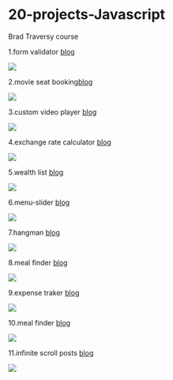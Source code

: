 # 20-projects-Javascript
Brad Traversy course

1.form validator [blog](https://yvonnedi.blogspot.com/2020/12/form-validator-with-javascript.html)

![](https://1.bp.blogspot.com/-BrYslXZR3Tg/X88H-8BoieI/AAAAAAAAD1o/qv1GQh-GVPs6Z5Cki0V2u5ZITcDckHyigCLcBGAsYHQ/w330-h400/%25E6%25B0%25B4%25E7%2594%25B5%25E8%25B4%25B9%25E9%2598%25BF%25E8%2590%25A8%25E5%25BE%25B7%25E5%2588%259A.gif)

2.movie seat booking[blog](https://yvonnedi.blogspot.com/2020/12/movie-seat-booking-with-javascript.html)

![](https://1.bp.blogspot.com/-paTx37sTK8k/X8_pRN_hUXI/AAAAAAAAD34/8ap2Tzveddcg0YZLzx4j0I12m8IU3_-0QCLcBGAsYHQ/w284-h400/%25E6%25B2%25A1%25E9%2582%25A3%25E4%25B9%2588.gif)

3.custom video player [blog](https://yvonnedi.blogspot.com/2020/12/custom-video-player-with-javascript.html)

![](https://1.bp.blogspot.com/-58gJQyE92Xg/X9LKRSgAFzI/AAAAAAAAD6I/01-dVWLmvxwnolxSSG8gbW3_IyiGdk0PgCLcBGAsYHQ/w400-h314/%25E8%25BF%259B%25E5%258F%25A3%25E9%2587%258F%25E5%25AF%2592%25E5%2581%2587%25E5%25BF%25AB%25E4%25B9%2590.gif)

4.exchange rate calculator [blog](https://diyifang.medium.com/exchange-rate-calculator-with-javascript-3f22a78dc0f)

![](https://cdn-images-1.medium.com/max/800/1*16rpBEoGrcDy7oSOHRU8fA.gif)

5.wealth list [blog](https://diyifang.medium.com/wealth-list-with-javascript-array-methods-4751a7eaf1d0)

![](https://cdn-images-1.medium.com/max/800/1*NI2Sw-215pG2uuKGGjTgSA.gif)

6.menu-slider [blog](https://diyifang.medium.com/side-menu-and-modal-with-javascript-ffa5669fef40)

![](https://cdn-images-1.medium.com/max/800/1*0aqVfRX0jFchV7fbqgBNUw.gif)

7.hangman [blog](https://diyifang.medium.com/how-to-create-a-hangman-game-with-javascript-5b8f18cb70d4)

![](https://cdn-images-1.medium.com/max/800/1*6N1MEcOMgLDRNwDwc51r7Q.gif)

8.meal finder [blog](https://diyifang.medium.com/meal-finder-using-mealdb-api-3f111c26953c)

![](https://miro.medium.com/max/400/0*d7xR6Sv_D0rwc-bp.gif)

9.expense traker [blog](https://diyifang.medium.com/expense-tracker-with-javascript-5ca7392af93d)

![](https://1.bp.blogspot.com/-0X7xY4E3UuA/X-IlsA5OMmI/AAAAAAAAD-M/h5lax8NcQ0IInB7iViF_KpiEDxGrIVMcACLcBGAsYHQ/w293-h640/%25E8%25AE%25B0%25E5%25BD%2595.gif)

10.meal finder [blog](https://diyifang.medium.com/music-player-with-javascript-8122ca8672f3)

![](https://1.bp.blogspot.com/-P5exgiKyNj4/X-N45_pF6HI/AAAAAAAAEAE/eqSnsBj3UkgWkeF5juj-We4OneEcrFaVwCLcBGAsYHQ/w400-h215/%25E6%25B3%2595%25E8%25A7%2584%25E5%258F%258A%25E4%25BC%259A%25E8%25AE%25A1.gif)

11.infinite scroll posts [blog](https://diyifang.medium.com/meal-finder-using-mealdb-api-3f111c26953c)

![](https://1.bp.blogspot.com/-mmeXLeRqfDM/X-ZePIaMftI/AAAAAAAAECU/R5c4_sJuzvARaj9DoME9FSfWFsKlzXwVwCLcBGAsYHQ/w351-h400/%25E6%25B3%2595%25E8%25A7%2584%25E5%2592%258C%25E7%25BB%258F%25E6%25B5%258E.gif)

